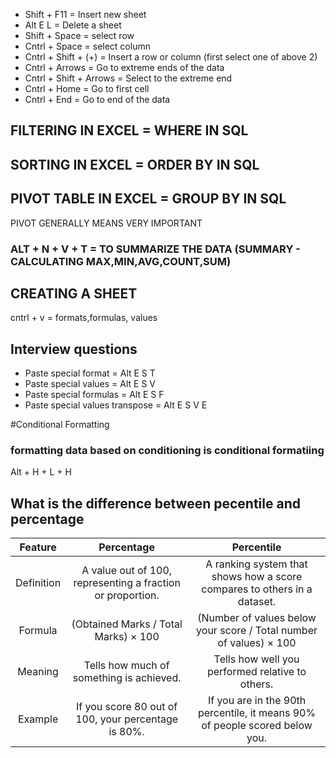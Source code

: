 
- Shift + F11 = Insert new sheet
- Alt E L = Delete a sheet
- Shift + Space = select row
- Cntrl + Space = select column
- Cntrl + Shift + (+) = Insert a row or column (first select one of above 2)
- Cntrl + Arrows = Go to extreme ends of the data
- Cntrl + Shift + Arrows = Select to the extreme end
- Cntrl + Home = Go to first cell
- Cntrl + End = Go to end of the data

## FILTERING IN EXCEL = WHERE IN SQL

## SORTING IN EXCEL = ORDER BY IN SQL

## PIVOT TABLE IN EXCEL = GROUP BY IN  SQL
PIVOT GENERALLY MEANS VERY IMPORTANT

### ALT + N + V + T = TO SUMMARIZE THE DATA (SUMMARY - CALCULATING MAX,MIN,AVG,COUNT,SUM)


## CREATING A SHEET
cntrl + v = formats,formulas, values

## Interview questions
- Paste special format =  Alt E S T 
- Paste special values = Alt E S V
- Paste special formulas = Alt E S F
- Paste special values transpose = Alt E S V E


#Conditional Formatting
### formatting data based on conditioning is conditional formatiing
Alt + H + L + H 

## What is the difference between pecentile and percentage
| Feature | Percentage | Percentile|
|:--------:|:---------:|:---------:|
| Definition| A value out of 100, representing a fraction or proportion.|A ranking system that shows how a score compares to others in a dataset.|
|Formula| (Obtained Marks / Total Marks) × 100 | (Number of values below your score / Total number of values) × 100|
|Meaning | Tells how much of something is achieved. | Tells how well you performed relative to others.|
| Example | 	If you score 80 out of 100, your percentage is 80%. | If you are in the 90th percentile, it means 90% of people scored below you. |




